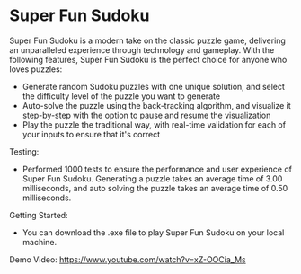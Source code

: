 # Super Fun Sudoku

Super Fun Sudoku is a modern take on the classic puzzle game, delivering an unparalleled experience through technology and gameplay. With the following features, Super Fun Sudoku is the perfect choice for anyone who loves puzzles:

- Generate random Sudoku puzzles with one unique solution, and select the difficulty level of the puzzle you want to generate
- Auto-solve the puzzle using the back-tracking algorithm, and visualize it step-by-step with the option to pause and resume the visualization
- Play the puzzle the traditional way, with real-time validation for each of your inputs to ensure that it's correct

Testing:

- Performed 1000 tests to ensure the performance and user experience of Super Fun Sudoku. Generating a puzzle takes an average time of 3.00 milliseconds, and auto 
solving the puzzle takes an average time of 0.50 milliseconds.

Getting Started:

- You can download the .exe file to play Super Fun Sudoku on your local machine.

Demo Video: 
        https://www.youtube.com/watch?v=xZ-OOCia_Ms 
